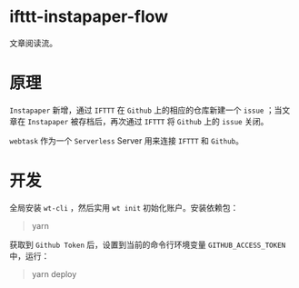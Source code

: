 # ifttt-instapaper-flow
文章阅读流。

# 原理
`Instapaper` 新增，通过 `IFTTT` 在 `Github` 上的相应的仓库新建一个 `issue` ；当文章在 `Instapaper` 被存档后，再次通过 `IFTTT` 将 `Github` 上的 `issue` 关闭。

`webtask` 作为一个 `Serverless` Server 用来连接 `IFTTT` 和 `Github`。

# 开发
全局安装 `wt-cli` ，然后实用 `wt init` 初始化账户。安装依赖包：
> yarn

获取到 `Github Token` 后，设置到当前的命令行环境变量 `GITHUB_ACCESS_TOKEN` 中，运行：
> yarn deploy
